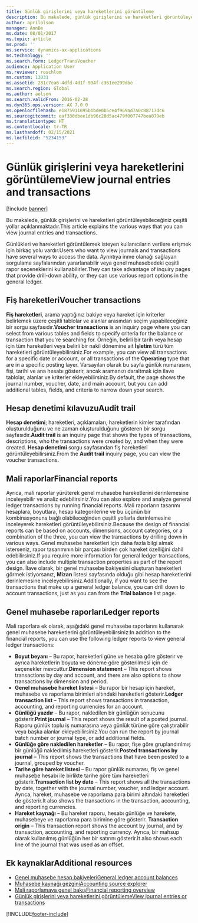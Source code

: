 ```yaml
---
title: Günlük girişlerini veya hareketlerini görüntüleme
description: Bu makalede, günlük girişlerini ve hareketleri görüntüleyebileceğiniz çeşitli yollar açıklanmaktadır.
author: aprilolson
manager: AnnBe
ms.date: 08/01/2017
ms.topic: article
ms.prod: ''
ms.service: dynamics-ax-applications
ms.technology: ''
ms.search.form: LedgerTransVoucher
audience: Application User
ms.reviewer: roschlom
ms.custom: 13031
ms.assetid: 281c7ea6-4dfd-4d1f-994f-c361ee299dbe
ms.search.region: Global
ms.author: aolson
ms.search.validFrom: 2016-02-28
ms.dyn365.ops.version: AX 7.0.0
ms.openlocfilehash: e1875911695b1bde0b5ce4f969ad7a0c88717dc6
ms.sourcegitcommit: eaf330dbee1db96c20d5ac479f007747bea079eb
ms.translationtype: HT
ms.contentlocale: tr-TR
ms.lasthandoff: 02/15/2021
ms.locfileid: "5234153"
---
```

# <a name="view-journal-entries-and-transactions"></a><span data-ttu-id="a6758-103">Günlük girişlerini veya hareketlerini görüntüleme</span><span class="sxs-lookup"><span data-stu-id="a6758-103">View journal entries and transactions</span></span>

[!include [banner](../includes/banner.md)]

<span data-ttu-id="a6758-104">Bu makalede, günlük girişlerini ve hareketleri görüntüleyebileceğiniz çeşitli yollar açıklanmaktadır.</span><span class="sxs-lookup"><span data-stu-id="a6758-104">This article explains the various ways that you can view journal entries and transactions.</span></span> 

<span data-ttu-id="a6758-105">Günlükleri ve hareketleri görüntülemek isteyen kullanıcıların verilere erişmek için birkaç yolu vardır.</span><span class="sxs-lookup"><span data-stu-id="a6758-105">Users who want to view journals and transactions have several ways to access the data.</span></span> <span data-ttu-id="a6758-106">Ayrıntıya inme olanağı sağlayan sorgulama sayfalarından yararlanabilir veya genel muhasebedeki çeşitli rapor seçeneklerini kullanabilirler.</span><span class="sxs-lookup"><span data-stu-id="a6758-106">They can take advantage of inquiry pages that provide drill-down ability, or they can use various report options in the general ledger.</span></span>

## <a name="voucher-transactions"></a><span data-ttu-id="a6758-107">Fiş hareketleri</span><span class="sxs-lookup"><span data-stu-id="a6758-107">Voucher transactions</span></span>
<span data-ttu-id="a6758-108">**Fiş hareketleri**, arama yaptığınız bakiye veya hareket için kriterler belirlemek üzere çeşitli tablolar ve alanlar arasından seçim yapabileceğiniz bir sorgu sayfasıdır.</span><span class="sxs-lookup"><span data-stu-id="a6758-108">**Voucher transactions** is an inquiry page where you can select from various tables and fields to specify criteria for the balance or transaction that you're searching for.</span></span> <span data-ttu-id="a6758-109">Örneğin, belirli bir tarih veya hesap için tüm hareketleri veya belirli bir nakil dönemine ait **İşletim** türü tüm hareketleri görüntüleyebilirsiniz.</span><span class="sxs-lookup"><span data-stu-id="a6758-109">For example, you can view all transactions for a specific date or account, or all transactions of the **Operating** type that are in a specific posting layer.</span></span> <span data-ttu-id="a6758-110">Varsayılan olarak bu sayfa günlük numarasını, fişi, tarihi ve ana hesabı gösterir, ancak aramanızı daraltmak için ilave tablolar, alanlar ve kriterler ekleyebilirsiniz.</span><span class="sxs-lookup"><span data-stu-id="a6758-110">By default, the page shows the journal number, voucher, date, and main account, but you can add additional tables, fields, and criteria to narrow down your search.</span></span>

## <a name="audit-trail"></a><span data-ttu-id="a6758-111">Hesap denetimi kılavuzu</span><span class="sxs-lookup"><span data-stu-id="a6758-111">Audit trail</span></span>
<span data-ttu-id="a6758-112">**Hesap denetimi**; hareketleri, açıklamaları, hareketlerin kimler tarafından oluşturulduğunu ve ne zaman oluşturulduğunu gösteren bir sorgu sayfasıdır.</span><span class="sxs-lookup"><span data-stu-id="a6758-112">**Audit trail** is an inquiry page that shows the types of transactions, descriptions, who the transactions were created by, and when they were created.</span></span> <span data-ttu-id="a6758-113">**Hesap denetimi** sorgu sayfasından fiş hareketleri görüntüleyebilirsiniz.</span><span class="sxs-lookup"><span data-stu-id="a6758-113">From the **Audit trail** inquiry page, you can view the voucher transactions.</span></span>

## <a name="financial-reports"></a><span data-ttu-id="a6758-114">Mali raporlar</span><span class="sxs-lookup"><span data-stu-id="a6758-114">Financial reports</span></span>
<span data-ttu-id="a6758-115">Ayrıca, mali raporlar yürüterek genel muhasebe hareketlerini derinlemesine inceleyebilir ve analiz edebilirsiniz.</span><span class="sxs-lookup"><span data-stu-id="a6758-115">You can also explore and analyze general ledger transactions by running financial reports.</span></span> <span data-ttu-id="a6758-116">Mali raporların tasarımı hesaplara, boyutlara, hesap kategorilerine ve bu üçünün bir kombinasyonuna bağlı olabileceğinden çeşitli yollarla derinlemesine inceleyerek hareketleri görüntüleyebilirsiniz.</span><span class="sxs-lookup"><span data-stu-id="a6758-116">Because the design of financial reports can be based on accounts, dimensions, account categories, or a combination of the three, you can view the transactions by drilling down in various ways.</span></span> <span data-ttu-id="a6758-117">Genel muhasebe hareketleri için daha fazla bilgi almak isterseniz, rapor tasarımının bir parçası birden çok hareket özelliğini dahil edebilirsiniz.</span><span class="sxs-lookup"><span data-stu-id="a6758-117">If you require more information for general ledger transactions, you can also include multiple transaction properties as part of the report design.</span></span> <span data-ttu-id="a6758-118">İlave olarak, bir genel muhasebe bakiyesini oluşturan hareketleri görmek istiyorsanız, **Mizan** listesi sayfasında olduğu gibi hesap hareketlerini derinlemesine inceleyebilirsiniz.</span><span class="sxs-lookup"><span data-stu-id="a6758-118">Additionally, if you want to see the transactions that make up a general ledger balance, you can drill down to account transactions, just as you can from the **Trial balance** list page.</span></span>

## <a name="ledger-reports"></a><span data-ttu-id="a6758-119">Genel muhasebe raporları</span><span class="sxs-lookup"><span data-stu-id="a6758-119">Ledger reports</span></span>
<span data-ttu-id="a6758-120">Mali raporlara ek olarak, aşağıdaki genel muhasebe raporlarını kullanarak genel muhasebe hareketlerini görüntüleyebilirsiniz:</span><span class="sxs-lookup"><span data-stu-id="a6758-120">In addition to the financial reports, you can use the following ledger reports to view general ledger transactions:</span></span>

-   <span data-ttu-id="a6758-121">**Boyut beyanı** – Bu rapor, hareketleri güne ve hesaba göre gösterir ve ayrıca hareketlerin boyuta ve döneme göre gösterilmesi için de seçenekler mevcuttur.</span><span class="sxs-lookup"><span data-stu-id="a6758-121">**Dimension statement** – This report shows transactions by day and account, and there are also options to show transactions by dimension and period.</span></span>
-   <span data-ttu-id="a6758-122">**Genel muhasebe hareket listesi** – Bu rapor bir hesap için hareket, muhasebe ve raporlama birimleri altındaki hareketleri gösterir.</span><span class="sxs-lookup"><span data-stu-id="a6758-122">**Ledger transaction list** – This report shows transactions in transaction, accounting, and reporting currencies for an account.</span></span>
-   <span data-ttu-id="a6758-123">**Günlüğü yazdır** – Bu rapor, nakledilen bir günlüğün sonucunu gösterir.</span><span class="sxs-lookup"><span data-stu-id="a6758-123">**Print journal** – This report shows the result of a posted journal.</span></span> <span data-ttu-id="a6758-124">Raporu günlük toplu iş numarasına veya günlük türüne göre çalıştırabilir veya başka alanlar ekleyebilirsiniz.</span><span class="sxs-lookup"><span data-stu-id="a6758-124">You can run the report by journal batch number or journal type, or add additional fields.</span></span>
-   <span data-ttu-id="a6758-125">**Günlüğe göre nakledilen hareketler** – Bu rapor, fişe göre gruplandırılmış bir günlüğü nakledilmiş hareketleri gösterir.</span><span class="sxs-lookup"><span data-stu-id="a6758-125">**Posted transactions by journal** – This report shows the transactions that have been posted to a journal, grouped by voucher.</span></span>
-   <span data-ttu-id="a6758-126">**Tarihe göre hareket listesi** – Bu rapor günlük numarası, fiş ve genel muhasebe hesabı ile birlikte tarihe göre tüm hareketleri gösterir.</span><span class="sxs-lookup"><span data-stu-id="a6758-126">**Transaction list by date** – This report shows all the transactions by date, together with the journal number, voucher, and ledger account.</span></span> <span data-ttu-id="a6758-127">Ayrıca, hareket, muhasebe ve raporlama para birimi altındaki hareketleri de gösterir.</span><span class="sxs-lookup"><span data-stu-id="a6758-127">It also shows the transactions in the transaction, accounting, and reporting currencies.</span></span>
-   <span data-ttu-id="a6758-128">**Hareket kaynağı** – Bu hareket raporu, hesabı günlüğe ve harekete, muhasebeye ve raporlama para birimine göre gösterir. </span><span class="sxs-lookup"><span data-stu-id="a6758-128">**Transaction origin** – This transaction report shows the account by journal, and by transaction, accounting, and reporting currency.</span></span> <span data-ttu-id="a6758-129">Ayrıca, bir mahsup olarak kullanılmış günlüğün her bir satırını gösterir.</span><span class="sxs-lookup"><span data-stu-id="a6758-129">It also shows each line of the journal that was used as an offset.</span></span>


## <a name="additional-resources"></a><span data-ttu-id="a6758-130">Ek kaynaklar</span><span class="sxs-lookup"><span data-stu-id="a6758-130">Additional resources</span></span>
- [<span data-ttu-id="a6758-131">Genel muhasebe hesap bakiyeleri</span><span class="sxs-lookup"><span data-stu-id="a6758-131">General ledger account balances</span></span>](general-ledger-account-balances.md) 
- [<span data-ttu-id="a6758-132">Muhasebe kaynağı gezgini</span><span class="sxs-lookup"><span data-stu-id="a6758-132">Accounting source explorer</span></span>](../accounts-payable/accounting-source-explorer.md)
- [<span data-ttu-id="a6758-133">Mali raporlamaya genel bakış</span><span class="sxs-lookup"><span data-stu-id="a6758-133">Financial reporting overview</span></span>](financial-reporting-getting-started.md)
- [<span data-ttu-id="a6758-134">Günlük girişlerini veya hareketlerini görüntüleme</span><span class="sxs-lookup"><span data-stu-id="a6758-134">View journal entries or transactions</span></span>](tasks/view-journal-entries-or-transactions.md)





[!INCLUDE[footer-include](../../includes/footer-banner.md)]
